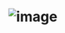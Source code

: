 # <p align="center"> ![image](https://github.com/ChrstphrChevalier/42Lausanne/assets/146819291/22aad003-90c9-4c08-8bff-81d3fc25ba7a) </p>
